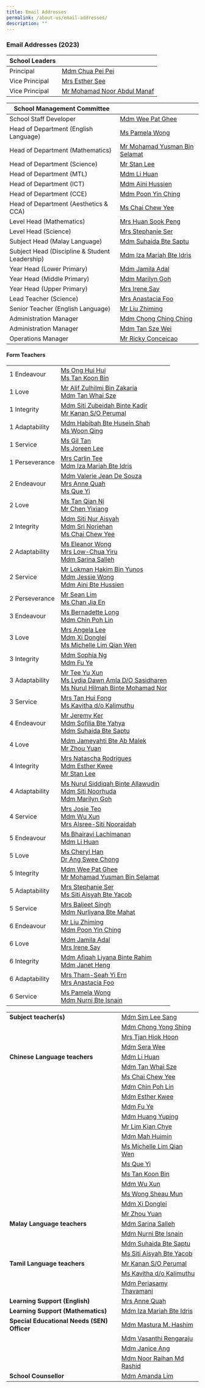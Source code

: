 ```yaml
---
title: Email Addresses
permalink: /about-us/email-addresses/
description: ""
---
```

### Email Addresses (2023)


| School Leaders |  |
|---|---|
| Principal  | [Mdm Chua Pei Pei](mailto:CHUA_Pei_Pei@moe.edu.sg) |
| Vice Principal | [Mrs Esther See](mailto:LING_Szengen@moe.edu.sg) |
| Vice Principal  | [Mr Mohamad Noor Abdul Manaf](mailto:Mohamad_Noor_ABDUL_MANAF@moe.edu.sg)  |


| School Management Committee |  |
|---|---|
| School Staff Developer | [Mdm Wee Pat Ghee](mailto:wee_pat_ghee@moe.edu.sg) |
| Head of Department (English Language) | [Ms Pamela Wong](mailto:wong_pei_li_pamela@moe.edu.sg)  |
| Head of Department (Mathematics) | [Mr Mohamad Yusman Bin Selamat](mailto:mohamad_yusman_selamat@moe.edu.sg) |
| Head of Department (Science) | [Mr Stan Lee](mailto:lee_mun_hong@moe.edu.sg) |
| Head of Department (MTL) | [Mdm Li Huan](mailto:li_huan@moe.edu.sg) |
| Head of Department (ICT) | [Mdm Aini Hussien](mailto:aini_hussien@moe.edu.sg) |
| Head of Department (CCE) | [Mdm Poon Yin Ching](mailto:poon_yin_ching@moe.edu.sg) |
| Head of Department (Aesthetics & CCA)  | [Ms Chai Chew Yee](mailto:chai_chew_yee@moe.edu.sg) |
| Level Head (Mathematics) | [Mrs Huan Sook Peng](mailto:woong_sook_peng@moe.edu.sg) |
| Level Head (Science)  | [Mrs Stephanie Ser](mailto:go_pei_ling@moe.edu.sg)  |
| Subject Head (Malay Language) | [Mdm Suhaida Bte Saptu](mailto:suhaida_saptu@moe.edu.sg) |
| Subject Head (Discipline & Student Leadership) | [Mdm Iza Mariah Bte Idris](mailto:iza_mariah_idris@moe.edu.sg) |
| Year Head (Lower Primary)  | [Mdm Jamila Adal](mailto:jamila_adal@moe.edu.sg) |
| Year Head (Middle Primary)   | [Mdm Marilyn Goh](mailto:marilyn_goh_jing_ling@moe.edu.sg)  |
| Year Head (Upper Primary) | [Mrs Irene Say](mailto:lee_siew_hui@moe.edu.sg) |
| Lead Teacher (Science) |[Mrs Anastacia Foo](mailto:yeo_peck_hoon_anastacia@moe.edu.sg) |
| Senior Teacher (English Language)  | [Mr Liu Zhiming](mailto:liu_zhiming@moe.edu.sg)  |
| Administration Manager  | [Mdm Chong Ching Ching](mailto:chong_ching_ching@schools.gov.sg) |
| Administration Manager | [Mdm Tan Sze Wei](mailto:tan_sze_wei@moe.edu.sg)  |
| Operations Manager | [Mr Ricky Conceicao](mailto:rudolph_conceicao@moe.edu.sg) |

#### Form Teachers

|  |  |
|---|---|
| 1 Endeavour | [Ms Ong Hui Hui](mailto:ong_hui_hui_a@moe.edu.sg)<br>[Ms Tan Koon Bin](mailto:tan_koon_bin@moe.edu.sg)  |
| 1 Love | [Mr Alif Zulhilmi Bin Zakaria](mailto:alif_zulhilmi_zakaria@moe.edu.sg) <br>[Mdm Tan Whai Sze](mailto:tan_whai_sze@moe.edu.sg)  |
| 1 Integrity | [Mdm Siti Zubeidah Binte Kadir](mailto:siti_zubeidah_kadir@moe.edu.sg)<br>[Mr Kanan S/O Perumal](mailto:kanan_perumal@moe.edu.sg) |
| 1 Adaptability | [Mdm Habibah Bte Husein Shah](mailto:habibah_husein_shah@moe.edu.sg)<br>[Ms Woon Qing](mailto:woon_qing@moe.edu.sg)<br> |
| 1 Service | [Ms Gil Tan](mailto:tan_siew_hwa@moe.edu.sg) <br>[Ms Joreen Lee](mailto:lee_jun_may@moe.edu.sg) |
| 1 Perseverance | [Mrs Carlin Tee](mailto:carlin_mulyati@moe.edu.sg) <br>[Mdm Iza Mariah Bte Idris](mailto:iza_mariah_idris@moe.edu.sg) |
| 2 Endeavour | [Mdm Valerie Jean De Souza](mailto:de_souza_valerie_jean@moe.edu.sg)<br>[Mrs Anne Quah](mailto:toh_anne@moe.edu.sg) <br>[Ms Que Yi](mailto:que_yi@moe.edu.sg) |
| 2 Love | [Ms Tan Qian Ni](mailto:tan_qian_ni@moe.edu.sg)<br>[Mr Chen Yixiang](mailto:chen_yixiang@moe.edu.sg) |
| 2 Integrity | [Mdm Siti Nur Aisyah](mailto:siti_nur_aisyah@moe.edu.sg)<br>[Mdm Sri Noriehan](mailto:sri_noriehan_kamis@moe.edu.sg)<Br>[Ms Chai Chew Yee](mailto:chai_chew_yee@moe.edu.sg) |
| 2 Adaptability | [Ms Eleanor Wong](mailto:wong_yun_ru_eleanor@moe.edu.sg)<br>[Mrs Low-Chua Yiru](mailto:chua_yiru@moe.edu.sg)<br>[Mdm Sarina Salleh](mailto:sarina_salleh@moe.edu.sg) |
| 2 Service | [Mr Lokman Hakim Bin Yunos](mailto:lokman_hakim_b_yunos@moe.edu.sg)<br>[Mdm Jessie Wong](mailto:wong_hui_guan@moe.edu.sg)<br>[Mdm Aini Bte Hussien](mailto:aini_hussien@moe.edu.sg) |
| 2 Perseverance | [Mr Sean Lim](mailto:lim_meng_wee_sean@moe.edu.sg)<br>[Ms Chan Jia En](mailto:chan_jia_en@moe.edu.sg) |
| 3 Endeavour  | [Ms Bernadette Long](mailto:long_yuan_chin_bernadette@moe.edu.sg)<br>[Mdm Chin Poh Lin](mailto:chin_poh_lin@moe.edu.sg) |
| 3 Love | [Mrs Angela Lee](mailto:Ang_Bee_Ngoh@moe.edu.sg)<br>[Mdm Xi Donglei](mailto:xi_donglei@moe.edu.sg) <br>[Ms Michelle Lim Qian Wen](mailto:michelle_lim_qian_wen@moe.edu.sg)  |
| 3 Integrity | [Mdm Sophia Ng](mailto:sophia_ng_gay_koon@moe.edu.sg)<br>[Mdm Fu Ye](mailto:fu_ye@moe.edu.sg) |
| 3 Adaptability | [Mr Tee Yu Xun](mailto:tee_yu_xun@moe.edu.sg)<br>[Ms Lydia Dawn Amla D/O Sasidharen](mailto:lydia_dawn_amla_sasidharen@moe.edu.sg)<br>[Ms Nurul Hilmah Binte Mohamad Nor](mailto:nurul_hilmah_mohamad_nor@moe.edu.sg) |
| 3 Service | [Mrs Tan Hui Fong](mailto:lam_hui_fong@moe.edu.sg)<br>[Ms Kavitha d/o Kalimuthu](mailto:Kavitha_Kalimuthu@moe.edu.sg) |
| 4 Endeavour | [Mr Jeremy Ker](mailto:ker_ting_wei_Jeremy@moe.edu.sg)<br>[Mdm Sofilia Bte Yahya](mailto:sofilia_yahya@moe.edu.sg)<br>[Mdm Suhaida Bte Saptu](mailto:suhaida_saptu@moe.edu.sg) |
| 4 Love | [Mdm Jameyahti Bte Ab Malek](mailto:jameyahti_ab_malek@moe.edu.sg)<br>[Mr Zhou Yuan](mailto:zhou_yuan@moe.edu.sg) |
| 4 Integrity | [Mrs Natascha Rodrigues](mailto:natascha_gabrielle_nonis@moe.edu.sg)<br>[Mdm Esther Kwee](mailto:kwee_wan_juan_esther@moe.edu.sg)<br>[Mr Stan Lee](mailto:lee_mun_hong@moe.edu.sg) |
| 4 Adaptability | [Ms Nurul Siddiqah Binte Allawudin](mailto:nurul_siddiqah_allawudin@moe.edu.sg)<br>[Mdm Siti Noorhuda](mailto:siti_noorhuda_mohd_bagusha@moe.edu.sg)<br>[Mdm Marilyn Goh](mailto:marilyn_goh_jing_ling@moe.edu.sg) |
| 4 Service | [Mrs Josie Teo](mailto:hsieh_josie@moe.edu.sg)<br>[Mdm Wu Xun](mailto:wu_xun@moe.edu.sg)<br>[Mrs Alsree-Siti Nooraidah](mailto:alsree@moe.edu.sg)  |
| 5 Endeavour | [Ms Bhairavi Lachimanan](mailto:Bhairavi_Lachimanan@moe.edu.sg)<br>[Mdm Li Huan](mailto:li_huan@moe.edu.sg) |
| 5 Love | [Ms Cheryl Han](mailto:han_yi_ling_cheryl@moe.edu.sg)<br>[Dr Ang Swee Chong](mailto:ang_swee_chong@moe.edu.sg)  |
| 5 Integrity | [Mdm Wee Pat Ghee](mailto:wee_pat_ghee@moe.edu.sg) <br>[Mr Mohamad Yusman Bin Selamat](mailto:mohamad_yusman_selamat@moe.edu.sg) |
| 5 Adaptability | [Mrs Stephanie Ser](mailto:go_pei_ling@moe.edu.sg)<br>[Ms Siti Aisyah Bte Yacob](mailto:siti_aisyah_yacob@moe.edu.sg) |
| 5 Service | [Mrs Baljeet Singh](mailto:baljeet_kaur_grewal@moe.edu.sg) <br>[Mdm Nurliyana Bte Mahat](mailto:nurliyana_mahat@moe.edu.sg) |
| 6 Endeavour | [Mr Liu Zhiming](mailto:liu_zhiming@moe.edu.sg)<br>[Mdm Poon Yin Ching](mailto:poon_yin_ching@moe.edu.sg) |
| 6 Love | [Mdm Jamila Adal](mailto:jamila_adal@moe.edu.sg)<br>[Mrs Irene Say](mailto:lee_siew_hui@moe.edu.sg)  |
| 6 Integrity | [Mdm Afiqah Liyana Binte Rahim](mailto:afiqah_liyana_rahim@moe.edu.sg)<br>[Mdm Janet Heng](mailto:heng_ee_hong@moe.edu.sg) |
| 6 Adaptability | [Mrs Tham-Seah Yi Ern](mailto:seah_yi_ern@moe.edu.sg) <br>[Mrs Anastacia Foo](mailto:yeo_peck_hoon_anastacia@moe.edu.sg) |
| 6 Service | [Ms Pamela Wong](mailto:wong_pei_li_pamela@moe.edu.sg)<br>[Mdm Nurni Bte Isnain](mailto:nurni_isnain@moe.edu.sg) |

|  |  |
|---|---|
| **Subject teacher(s)** | [Mdm Sim Lee Sang](mailto:sim_lee_sang@moe.edu.sg) |
|   | [Mdm Chong Yong Shing](mailto:chong_yong_shing@moe.edu.sg) |
|   | [Mrs Tjan Hiok Hoon](mailto:tjan_hiok_hoon@moe.edu.sg) |
|   | [Mdm Sera Wee](mailto:wee_siew_hong@moe.edu.sg) |
| **Chinese Language teachers** | [Mdm Li Huan](mailto:li_huan@moe.edu.sg)  |
|   | [Mdm Tan Whai Sze](mailto:tan_whai_sze@moe.edu.sg) |
|   | [Ms Chai Chew Yee](mailto:chai_chew_yee@moe.edu.sg) |
|   | [Mdm Chin Poh Lin](mailto:chin_poh_lin@moe.edu.sg) |
|   | [Mdm Esther Kwee](mailto:kwee_wan_juan_esther@moe.edu.sg) |
|   | [Mdm Fu Ye](mailto:fu_ye@moe.edu.sg) |
|   | [Mdm Huang Yuping](mailto:huang_yuping@moe.edu.sg) |
|   | [Mr Lim Kian Chye](mailto:lim_kian_chye@moe.edu.sg) |
|   | [Mdm Mah Huimin](mailto:mah_huimin@moe.edu.sg) |
|   |[Ms Michelle Lim Qian Wen](mailto:michelle_lim_qian_wen@moe.edu.sg)  |
|   | [Ms Que Yi](mailto:que_yi@moe.edu.sg) |
|   | [Ms Tan Koon Bin](mailto:tan_koon_bin@moe.edu.sg) |
|   | [Mdm Wu Xun](mailto:wu_xun@moe.edu.sg) |
|   | [Ms Wong Sheau Mun](mailto:wong_sheau_mun@moe.edu.sg)  |
|   | [Mdm Xi Donglei](mailto:xi_donglei@moe.edu.sg) |
|   | [Mr Zhou Yuan](mailto:zhou_yuan@moe.edu.sg) |
| **Malay Language teachers** | [Mdm Sarina Salleh](mailto:sarina_salleh@moe.edu.sg) |
|   | [Mdm Nurni Bte Isnain](mailto:nurni_isnain@moe.edu.sg) |
|   | [Mdm Suhaida Bte Saptu](mailto:suhaida_saptu@moe.edu.sg) |
|   | [Ms Siti Aisyah Bte Yacob](mailto:siti_aisyah_yacob@moe.edu.sg) |
| **Tamil Language teachers** | [Mr Kanan S/O Perumal](mailto:kanan_perumal@moe.edu.sg) |
|   | [Ms Kavitha d/o Kalimuthu](mailto:Kavitha_Kalimuthu@moe.edu.sg) |
|   | [Mdm Periasamy Thavamani](mailto:Periasamy_Thavamani@moe.edu.sg) |
| **Learning Support (English)** | [Mrs Anne Quah](mailto:toh_anne@moe.edu.sg) |
| **Learning Support (Mathematics)** | [Mdm Iza Mariah Bte Idris](mailto:iza_mariah_idris@moe.edu.sg) |
| **Special Educational Needs (SEN) Officer** | [Mdm Mastura M. Hashim](mailto:mastura_mohd_hashim@moe.edu.sg) |
|   | [Mdm Vasanthi Rengaraju](mailto:rengaraju_vasanthi@moe.edu.sg) |
|   | [Mdm Janice Ang](mailto:ang_chia_tee@moe.edu.sg) |
|   | [Mdm Noor Raihan Md Rashid](mailto:noor_raihan_mohamed_rashid@moe.edu.sg)  |
| **School Counsellor** | [Mdm Amanda Lim](mailto:amanda_lim_le_wei@moe.edu.sg) |